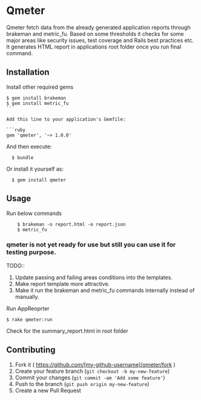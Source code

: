 # Qmeter

Qmeter fetch data from the already generated application reports through brakeman and metric_fu. 
Based on some thresholds it checks for some major areas like security issues, test coverage and Rails best practices etc.
It generates HTML report in applications root folder once you run final command.

## Installation

Install other required gems 

```
$ gem install brakeman
$ gem install metric_fu
``

Add this line to your application's Gemfile:

```ruby
gem 'qmeter', '~> 1.0.0'
```

And then execute:

```
  $ bundle
```

Or install it yourself as:

```
  $ gem install qmeter
```

## Usage

Run below commands

```
	$ brakeman -o report.html -o report.json
	$ metric_fu
```

### qmeter is not yet ready for use but still you can use it for testing purpose.

TODO:: 

1. Update passing and failing areas conditions into the templates.
2. Make report template more attractive.
3. Make it run the brakeman and metric_fu commands internally instead of manually.

Run AppReoprter

```
$ rake qmeter:run
```
Check for the summary_report.html in root folder

## Contributing

1. Fork it ( https://github.com/[my-github-username]/qmeter/fork )
2. Create your feature branch (`git checkout -b my-new-feature`)
3. Commit your changes (`git commit -am 'Add some feature'`)
4. Push to the branch (`git push origin my-new-feature`)
5. Create a new Pull Request
